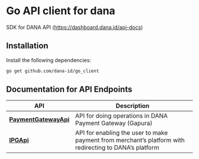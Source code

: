 # Go API client for dana

SDK for DANA API (https://dashboard.dana.id/api-docs) 

## Installation

Install the following dependencies:

```sh
go get github.com/dana-id/go_client
```


## Documentation for API Endpoints

API | Description
------------- | -------------
[**PaymentGatewayApi**](docs/PaymentGatewayAPI.md) | API for doing operations in DANA Payment Gateway (Gapura)
[**IPGApi**](docs/IPGApi.md) | API for enabling the user to make payment from merchant’s platform with redirecting to DANA’s platform
